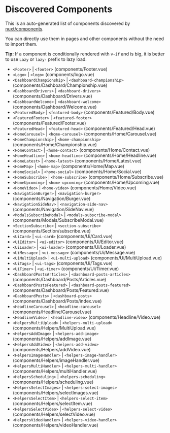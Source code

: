 # Discovered Components

This is an auto-generated list of components discovered by [nuxt/components](https://github.com/nuxt/components).

You can directly use them in pages and other components without the need to import them.

**Tip:** If a component is conditionally rendered with `v-if` and is big, it is better to use `Lazy` or `lazy-` prefix to lazy load.

- `<Footer>` | `<footer>` (components/Footer.vue)
- `<Logo>` | `<logo>` (components/logo.vue)
- `<DashboardChampionship>` | `<dashboard-championship>` (components/Dashboard/Championship.vue)
- `<DashboardDrivers>` | `<dashboard-drivers>` (components/Dashboard/Drivers.vue)
- `<DashboardWelcome>` | `<dashboard-welcome>` (components/Dashboard/Welcome.vue)
- `<FeaturedBody>` | `<featured-body>` (components/Featured/Body.vue)
- `<FeaturedFooter>` | `<featured-footer>` (components/Featured/Footer.vue)
- `<FeaturedHead>` | `<featured-head>` (components/Featured/Head.vue)
- `<HomeCarousel>` | `<home-carousel>` (components/Home/Carousel.vue)
- `<HomeChampionship>` | `<home-championship>` (components/Home/Championship.vue)
- `<HomeContact>` | `<home-contact>` (components/Home/Contact.vue)
- `<HomeHeadline>` | `<home-headline>` (components/Home/Headline.vue)
- `<HomeLatest>` | `<home-latest>` (components/Home/Latest.vue)
- `<HomeMap>` | `<home-map>` (components/Home/Map.vue)
- `<HomeSocial>` | `<home-social>` (components/Home/Social.vue)
- `<HomeSubscribe>` | `<home-subscribe>` (components/Home/Subscribe.vue)
- `<HomeUpcoming>` | `<home-upcoming>` (components/Home/Upcoming.vue)
- `<HomeVideo>` | `<home-video>` (components/Home/Video.vue)
- `<NavigationBurger>` | `<navigation-burger>` (components/Navigation/Burger.vue)
- `<NavigationSideNav>` | `<navigation-side-nav>` (components/Navigation/SideNav.vue)
- `<ModalsSubscribeModal>` | `<modals-subscribe-modal>` (components/Modals/SubscribeModal.vue)
- `<SectionSubscribe>` | `<section-subscribe>` (components/Section/subscribe.vue)
- `<UiCard>` | `<ui-card>` (components/Ui/Card.vue)
- `<UiEditor>` | `<ui-editor>` (components/Ui/Editor.vue)
- `<UiLoader>` | `<ui-loader>` (components/Ui/Loader.vue)
- `<UiMessage>` | `<ui-message>` (components/Ui/Message.vue)
- `<UiMultiUpload>` | `<ui-multi-upload>` (components/Ui/MultiUpload.vue)
- `<UiTags>` | `<ui-tags>` (components/Ui/Tags.vue)
- `<UiTimer>` | `<ui-timer>` (components/Ui/Timer.vue)
- `<DashboardPostsArticles>` | `<dashboard-posts-articles>` (components/Dashboard/Posts/Articles.vue)
- `<DashboardPostsFeatured>` | `<dashboard-posts-featured>` (components/Dashboard/Posts/Featured.vue)
- `<DashboardPosts>` | `<dashboard-posts>` (components/Dashboard/Posts/index.vue)
- `<HeadlineCarousel>` | `<headline-carousel>` (components/Headline/Carousel.vue)
- `<HeadlineVideo>` | `<headline-video>` (components/Headline/Video.vue)
- `<HelpersMultiUpload>` | `<helpers-multi-upload>` (components/Helpers/MultiUpload.vue)
- `<HelpersAddImage>` | `<helpers-add-image>` (components/Helpers/addImage.vue)
- `<HelpersAddVideo>` | `<helpers-add-video>` (components/Helpers/addVideo.vue)
- `<HelpersImageHandler>` | `<helpers-image-handler>` (components/Helpers/imageHandler.vue)
- `<HelpersMultiHandler>` | `<helpers-multi-handler>` (components/Helpers/multiHandler.vue)
- `<HelpersScheduling>` | `<helpers-scheduling>` (components/Helpers/scheduling.vue)
- `<HelpersSelectImages>` | `<helpers-select-images>` (components/Helpers/selectImages.vue)
- `<HelpersSelectItem>` | `<helpers-select-item>` (components/Helpers/selectItem.vue)
- `<HelpersSelectVideo>` | `<helpers-select-video>` (components/Helpers/selectVideo.vue)
- `<HelpersVideoHandler>` | `<helpers-video-handler>` (components/Helpers/videoHandler.vue)
